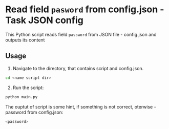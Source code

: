 # Read field `pasword` from config.json - Task JSON config 

This Python script reads field `password` from JSON file - config.json and outputs its content

## Usage

1. Navigate to the directory, that contains script and config.json.
```bash
cd <name script dir>
```

2. Run the script:
```bash
python main.py 
```
The ouptut of script is some hint, if something is not correct, oterwise - password from config.json:
```bash
<password>
```